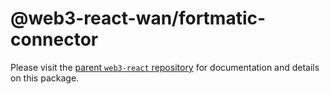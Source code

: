 # @web3-react-wan/fortmatic-connector

Please visit the [parent `web3-react` repository](https://github.com/codeoneline/web3-react) for documentation and details on this package.
